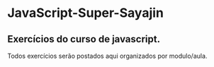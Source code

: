 # JavaScript-Super-Sayajin

  ## Exercícios do curso de javascript.  
  Todos exercícios serão postados aqui organizados por modulo/aula.
